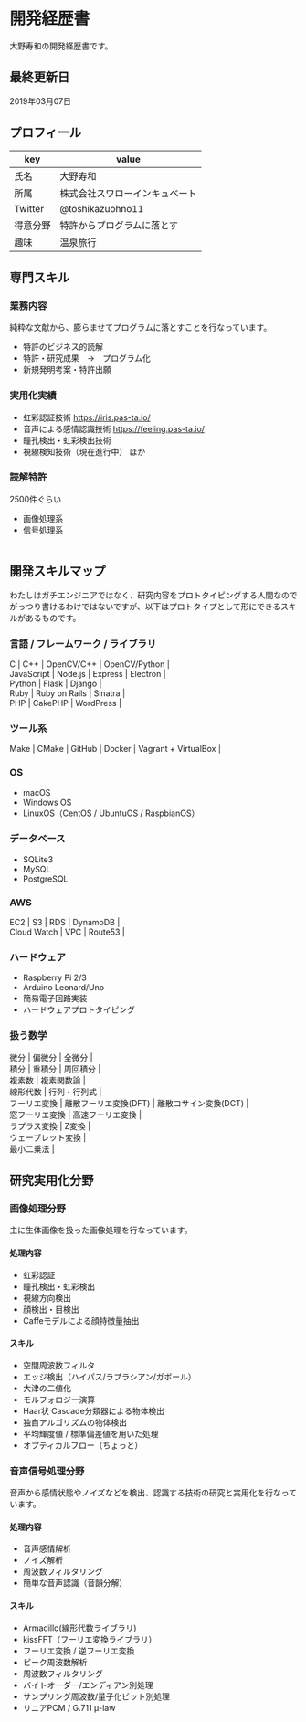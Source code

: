 # 開発経歴書
大野寿和の開発経歴書です。

## 最終更新日
2019年03月07日

## プロフィール

|key|value|
|---|---|
|氏名|大野寿和|
|所属|株式会社スワローインキュベート|
|Twitter|@toshikazuohno11|
|得意分野|特許からプログラムに落とす|
|趣味|温泉旅行|

## 専門スキル
### 業務内容
純粋な文献から、膨らませてプログラムに落とすことを行なっています。
- 特許のビジネス的読解
- 特許・研究成果　→　プログラム化
- 新規発明考案・特許出願

### 実用化実績
- 虹彩認証技術 https://iris.pas-ta.io/
- 音声による感情認識技術 https://feeling.pas-ta.io/
- 瞳孔検出・虹彩検出技術
- 視線検知技術（現在進行中）
ほか


### 読解特許
2500件ぐらい
- 画像処理系
- 信号処理系
<br><br>

## 開発スキルマップ
わたしはガチエンジニアではなく、研究内容をプロトタイピングする人間なので<br>
がっつり書けるわけではないですが、以下はプロトタイプとして形にできるスキルがあるものです。


### 言語 / フレームワーク / ライブラリ 
C | C++ | OpenCV/C++ | OpenCV/Python |<br>
JavaScript | Node.js | Express | Electron |<br>
Python | Flask | Django |<br>
Ruby | Ruby on Rails | Sinatra |<br>
PHP | CakePHP | WordPress |

### ツール系
Make | CMake | 
GitHub | Docker | Vagrant + VirtualBox |


### OS
- macOS
- Windows OS
- LinuxOS（CentOS / UbuntuOS / RaspbianOS）


### データベース
- SQLite3
- MySQL
- PostgreSQL


### AWS
EC2 | S3 | RDS | DynamoDB |<br>
Cloud Watch | VPC | Route53 |


### ハードウェア
- Raspberry Pi 2/3
- Arduino Leonard/Uno
- 簡易電子回路実装
- ハードウェアプロトタイピング


### 扱う数学
微分 | 偏微分 | 全微分 |<br>
積分 | 重積分 | 周回積分 |<br>
複素数 | 複素関数論 | <br>
線形代数 | 行列・行列式 |<br>
フーリエ変換 | 離散フーリエ変換(DFT) | 離散コサイン変換(DCT) |<br>
窓フーリエ変換 | 高速フーリエ変換 |<br>
ラプラス変換 | Z変換 |<br>
ウェーブレット変換 |<br>
最小二乗法 | 

## 研究実用化分野

### 画像処理分野
主に生体画像を扱った画像処理を行なっています。

#### 処理内容
- 虹彩認証
- 瞳孔検出・虹彩検出
- 視線方向検出
- 顔検出・目検出
- Caffeモデルによる顔特徴量抽出

#### スキル
- 空間周波数フィルタ
- エッジ検出（ハイパス/ラプラシアン/ガボール）
- 大津の二値化
- モルフォロジー演算
- Haar状 Cascade分類器による物体検出
- 独自アルゴリズムの物体検出
- 平均輝度値 / 標準偏差値を用いた処理
- オプティカルフロー（ちょっと）


### 音声信号処理分野
音声から感情状態やノイズなどを検出、認識する技術の研究と実用化を行なっています。

#### 処理内容
- 音声感情解析
- ノイズ解析
- 周波数フィルタリング
- 簡単な音声認識（音韻分解）

#### スキル
- Armadillo(線形代数ライブラリ)
- kissFFT（フーリエ変換ライブラリ）
- フーリエ変換 / 逆フーリエ変換
- ピーク周波数解析
- 周波数フィルタリング
- バイトオーダー/エンディアン別処理
- サンプリング周波数/量子化ビット別処理
- リニアPCM / G.711 μ-law
